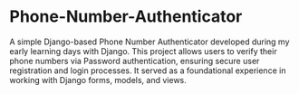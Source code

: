 # Phone-Number-Authenticator
A simple Django-based Phone Number Authenticator developed during my early learning days with Django. This project allows users to verify their phone numbers via Password authentication, ensuring secure user registration and login processes. It served as a foundational experience in working with Django forms, models, and views.

